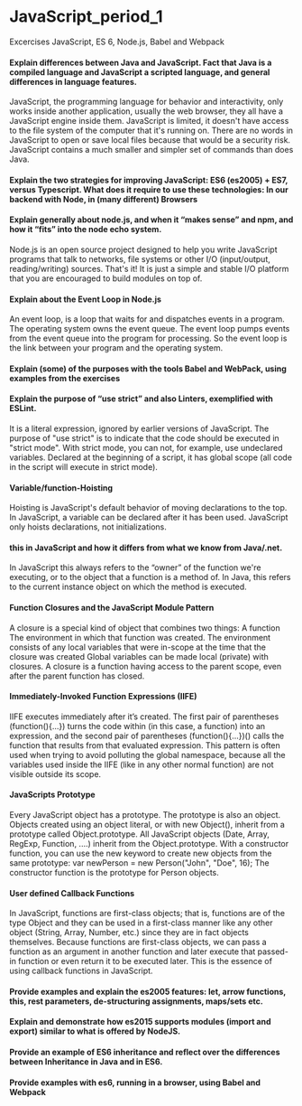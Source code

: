 # JavaScript_period_1
Excercises JavaScript, ES 6, Node.js, Babel and Webpack

#### Explain differences between Java and JavaScript. Fact that Java is a compiled language and JavaScript a scripted language, and general differences in language features.
JavaScript, the programming language for behavior and interactivity, only works inside another application, usually the web browser, they all have a JavaScript engine inside them. 
JavaScript is limited, it doesn't have access to the file system of the computer that it's running on. There are no words in JavaScript to open or save local files because that would be a security risk. 
JavaScript contains a much smaller and simpler set of commands than does Java.

#### Explain the two strategies for improving JavaScript: ES6 (es2005) + ES7, versus Typescript. What does it require to use these technologies: In our backend with Node, in (many different) Browsers

#### Explain generally about node.js, and when it “makes sense” and npm, and how it “fits” into the node echo system.
Node.js is an open source project designed to help you write JavaScript programs that talk to networks, file systems or other I/O (input/output, reading/writing) sources. That's it! It is just a simple and stable I/O platform that you are encouraged to build modules on top of.

#### Explain about the Event Loop in Node.js
An event loop, is a loop that waits for and dispatches events in a program.
The operating system owns the event queue. The event loop pumps events from the event queue into the program for processing. So the event loop is the link between your program and the operating system.

#### Explain (some) of the purposes with the tools Babel and WebPack, using  examples from the exercises

#### Explain the purpose of “use strict” and also Linters, exemplified with ESLint.
It is a literal expression, ignored by earlier versions of JavaScript. The purpose of "use strict" is to indicate that the code should be executed in "strict mode".
With strict mode, you can not, for example, use undeclared variables.
Declared at the beginning of a script, it has global scope (all code in the script will execute in strict mode).

#### Variable/function-Hoisting
Hoisting is JavaScript's default behavior of moving declarations to the top.
In JavaScript, a variable can be declared after it has been used.
JavaScript only hoists declarations, not initializations.

#### this in JavaScript and how it differs from what we know from Java/.net.
In JavaScript this always refers to the “owner” of the function we're executing, or to the object that a function is a method of.
In Java, this refers to the current instance object on which the method is executed.

#### Function Closures and the JavaScript Module Pattern
A closure is a special kind of object that combines two things:
A function
The environment in which that function was created. The environment consists of any local variables that were in-scope at the time that the closure was created
Global variables can be made local (private) with closures. A closure is a function having access to the parent scope, even after the parent function has closed.

#### Immediately-Invoked Function Expressions (IIFE)
IIFE executes immediately after it’s created.
The first pair of parentheses (function(){...}) turns the code within (in this case, a function) into an expression, and the second pair of parentheses (function(){...})() calls the function that results from that evaluated expression.
This pattern is often used when trying to avoid polluting the global namespace, because all the variables used inside the IIFE (like in any other normal function) are not visible outside its scope.

#### JavaScripts Prototype
Every JavaScript object has a prototype. The prototype is also an object.
Objects created using an object literal, or with new Object(), inherit from a prototype called Object.prototype.
All JavaScript objects (Date, Array, RegExp, Function, ....) inherit from the Object.prototype.
With a constructor function, you can use the new keyword to create new objects from the same prototype:
var newPerson = new Person("John", "Doe", 16);
The constructor function is the prototype for Person objects.

#### User defined Callback Functions
In JavaScript, functions are first-class objects; that is, functions are of the type Object and they can be used in a first-class manner like any other object (String, Array, Number, etc.) since they are in fact objects themselves. Because functions are first-class objects, we can pass a function as an argument in another function and later execute that passed-in function or even return it to be executed later. This is the essence of using callback functions in JavaScript. 

#### Provide examples and explain the es2005 features: let, arrow functions, this, rest parameters, de-structuring assignments, maps/sets etc.

#### Explain and demonstrate how es2015 supports modules (import and export) similar to what is offered by NodeJS.

#### Provide an example of ES6 inheritance and reflect over the differences between Inheritance in Java and in ES6.

#### Provide examples with es6, running in a browser, using Babel and Webpack
